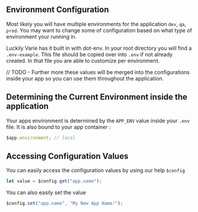 ## Environment Configuration

Most likely you will have multiple environments for the application `dev`, `qa`, `prod`. You may want to change some of configuration based on what type of environment your running in.

Luckily Varie has it built in with dot-env. In your root directory you will find a `.env-example`. This file should be copied over into `.env` if not already created. In that file you are able to customize per environment.

// TODO - Further more these values will be merged into the configurations inside your app so you can use them throughout the application.

## Determining the Current Environment inside the application

Your apps environment is determined by the `APP_ENV` value inside your `.env` file. It is also bound to your app container :

```js
$app.environment; // local
```

## Accessing Configuration Values

You can easily access the configuration values by using our help `$config`

```js
let value = $config.get("app.name");
```

You can also easily set the value

```js
$config.set("app.name", "My New App Name!");
```
